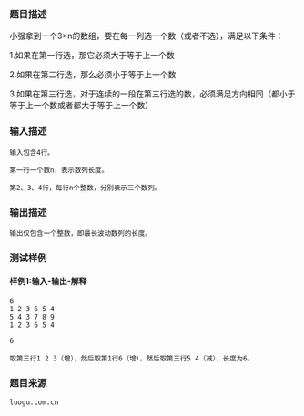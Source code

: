 ### 题目描述

小强拿到一个3×n的数组，要在每一列选一个数（或者不选），满足以下条件：

1.如果在第一行选，那它必须大于等于上一个数

2.如果在第二行选，那么必须小于等于上一个数

3.如果在第三行选，对于连续的一段在第三行选的数，必须满足方向相同（都小于等于上一个数或者都大于等于上一个数）


### 输入描述

```
输入包含4行。

第一行一个数n，表示数列长度。

第2、3、4行，每行n个整数，分别表示三个数列。
```
### 输出描述

```
输出仅包含一个整数，即最长波动数列的长度。
```

### 测试样例
#### 样例1:输入-输出-解释

```
6
1 2 3 6 5 4
5 4 3 7 8 9
1 2 3 6 5 4
```
```
6
```
```
取第三行1 2 3（增），然后取第1行6（增），然后取第三行5 4（减），长度为6。
```

### 题目来源  
`luogu.com.cn`